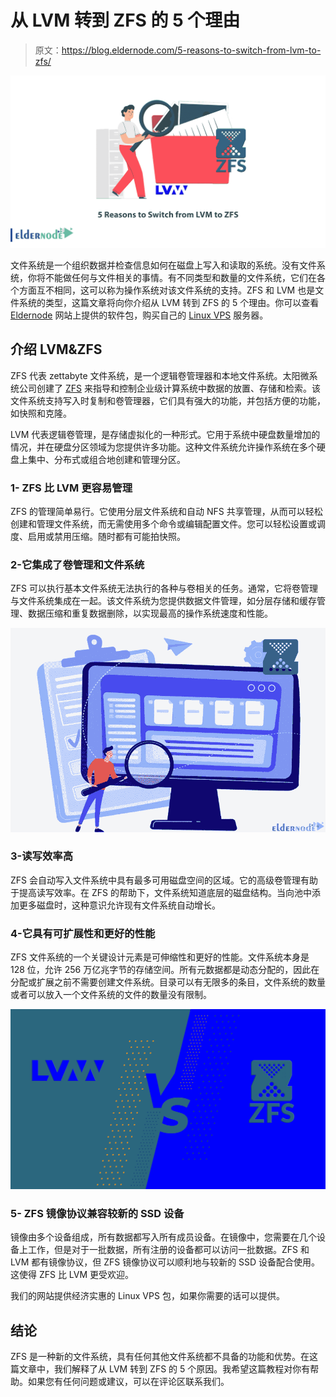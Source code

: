 # 从 LVM 转到 ZFS 的 5 个理由

> 原文：<https://blog.eldernode.com/5-reasons-to-switch-from-lvm-to-zfs/>

![5 Reasons to Switch from LVM to ZFS](img/a9cabd8850da13d251ace77951d97ba7.png)

文件系统是一个组织数据并检查信息如何在磁盘上写入和读取的系统。没有文件系统，你将不能做任何与文件相关的事情。有不同类型和数量的文件系统，它们在各个方面互不相同，这可以称为操作系统对该文件系统的支持。ZFS 和 LVM 也是文件系统的类型，这篇文章将向你介绍从 LVM 转到 ZFS 的 5 个理由。你可以查看 [Eldernode](https://eldernode.com/) 网站上提供的软件包，购买自己的 [Linux VPS](https://eldernode.com/linux-vps/) 服务器。

## **介绍 LVM&ZFS**

ZFS 代表 zettabyte 文件系统，是一个逻辑卷管理器和本地文件系统。太阳微系统公司创建了 [ZFS](https://blog.eldernode.com/install-zfs-file-on-centos-8/) 来指导和控制企业级计算系统中数据的放置、存储和检索。该文件系统支持写入时复制和卷管理器，它们具有强大的功能，并包括方便的功能，如快照和克隆。

LVM 代表逻辑卷管理，是存储虚拟化的一种形式。它用于系统中硬盘数量增加的情况，并在硬盘分区领域为您提供许多功能。这种文件系统允许操作系统在多个硬盘上集中、分布式或组合地创建和管理分区。

### **1-** **ZFS 比 LVM** 更容易管理

ZFS 的管理简单易行。它使用分层文件系统和自动 NFS 共享管理，从而可以轻松创建和管理文件系统，而无需使用多个命令或编辑配置文件。您可以轻松设置或调度、启用或禁用压缩。随时都有可能拍快照。

### **2-它集成了卷管理和文件系统**

ZFS 可以执行基本文件系统无法执行的各种与卷相关的任务。通常，它将卷管理与文件系统集成在一起。该文件系统为您提供数据文件管理，如分层存储和缓存管理、数据压缩和重复数据删除，以实现最高的操作系统速度和性能。

![ZFS-file-system](img/b69e4e0ea3c651e01a0b27214f959eb7.png)

### **3-读写效率高**

ZFS 会自动写入文件系统中具有最多可用磁盘空间的区域。它的高级卷管理有助于提高读写效率。在 ZFS 的帮助下，文件系统知道底层的磁盘结构。当向池中添加更多磁盘时，这种意识允许现有文件系统自动增长。

### **4-它具有可扩展性和更好的性能**

ZFS 文件系统的一个关键设计元素是可伸缩性和更好的性能。文件系统本身是 128 位，允许 256 万亿兆字节的存储空间。所有元数据都是动态分配的，因此在分配或扩展之前不需要创建文件系统。目录可以有无限多的条目，文件系统的数量或者可以放入一个文件系统的文件的数量没有限制。

![LVM-or-ZFS](img/120cb5d1ca041b3b21f2185567f45874.png)

### **5-** **ZFS 镜像协议兼容较新的 SSD 设备**

镜像由多个设备组成，所有数据都写入所有成员设备。在镜像中，您需要在几个设备上工作，但是对于一批数据，所有注册的设备都可以访问一批数据。ZFS 和 LVM 都有镜像协议，但 ZFS 镜像协议可以顺利地与较新的 SSD 设备配合使用。这使得 ZFS 比 LVM 更受欢迎。

我们的网站提供经济实惠的 Linux VPS 包，如果你需要的话可以提供。

## 结论

ZFS 是一种新的文件系统，具有任何其他文件系统都不具备的功能和优势。在这篇文章中，我们解释了从 LVM 转到 ZFS 的 5 个原因。我希望这篇教程对你有帮助。如果您有任何问题或建议，可以在评论区联系我们。